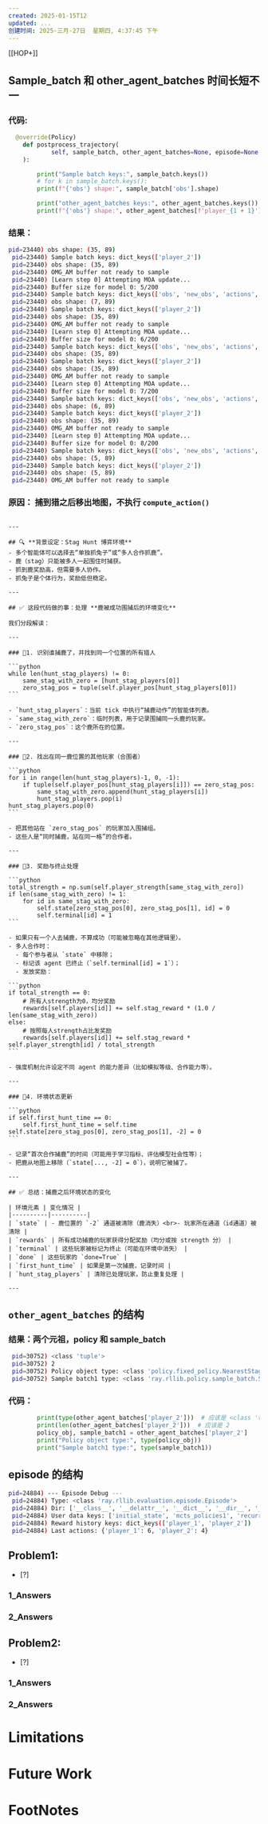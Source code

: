```yaml
---
created: 2025-01-15T12
updated: ...
创建时间: 2025-三月-27日  星期四, 4:37:45 下午
---
```

[[HOP+]]






## Sample_batch 和 other_agent_batches 时间长短不一
### 代码:
```python
  @override(Policy)
    def postprocess_trajectory(
            self, sample_batch, other_agent_batches=None, episode=None
    ):

        print("Sample batch keys:", sample_batch.keys())
        # for k in sample_batch.keys():
        print(f"{'obs'} shape:", sample_batch['obs'].shape)

        print("other_agent_batches keys:", other_agent_batches.keys())
        print(f"{'obs'} shape:", other_agent_batches[f'player_{1 + 1}'][1]['obs'].shape)
```

### 结果： 
```bash
pid=23440) obs shape: (35, 89)
 pid=23440) Sample batch keys: dict_keys(['player_2'])
 pid=23440) obs shape: (35, 89)
 pid=23440) OMG_AM buffer not ready to sample
 pid=23440) [Learn step 0] Attempting MOA update...
 pid=23440) Buffer size for model 0: 5/200
 pid=23440) Sample batch keys: dict_keys(['obs', 'new_obs', 'actions', 'prev_actions', 'rewards', 'prev_rewards', 'dones', 'infos', 'eps_id', 'unroll_id', 'agent_index', 't'])
 pid=23440) obs shape: (7, 89)
 pid=23440) Sample batch keys: dict_keys(['player_2'])
 pid=23440) obs shape: (35, 89)
 pid=23440) OMG_AM buffer not ready to sample
 pid=23440) [Learn step 0] Attempting MOA update...
 pid=23440) Buffer size for model 0: 6/200
 pid=23440) Sample batch keys: dict_keys(['obs', 'new_obs', 'actions', 'prev_actions', 'rewards', 'prev_rewards', 'dones', 'infos', 'eps_id', 'unroll_id', 'agent_index', 't'])
 pid=23440) obs shape: (35, 89)
 pid=23440) Sample batch keys: dict_keys(['player_2'])
 pid=23440) obs shape: (35, 89)
 pid=23440) OMG_AM buffer not ready to sample
 pid=23440) [Learn step 0] Attempting MOA update...
 pid=23440) Buffer size for model 0: 7/200
 pid=23440) Sample batch keys: dict_keys(['obs', 'new_obs', 'actions', 'prev_actions', 'rewards', 'prev_rewards', 'dones', 'infos', 'eps_id', 'unroll_id', 'agent_index', 't'])
 pid=23440) obs shape: (6, 89)
 pid=23440) Sample batch keys: dict_keys(['player_2'])
 pid=23440) obs shape: (35, 89)
 pid=23440) OMG_AM buffer not ready to sample
 pid=23440) [Learn step 0] Attempting MOA update...
 pid=23440) Buffer size for model 0: 8/200
 pid=23440) Sample batch keys: dict_keys(['obs', 'new_obs', 'actions', 'prev_actions', 'rewards', 'prev_rewards', 'dones', 'infos', 'eps_id', 'unroll_id', 'agent_index', 't'])
 pid=23440) obs shape: (5, 89)
 pid=23440) Sample batch keys: dict_keys(['player_2'])
 pid=23440) obs shape: (5, 89)
 pid=23440) OMG_AM buffer not ready to sample
```

### 原因： 捕到猎之后移出地图，不执行 `compute_action()`
````ad-tip

---

## 🔍 **背景设定：Stag Hunt 博弈环境**
- 多个智能体可以选择去“单独抓兔子”或“多人合作抓鹿”。
- 鹿（stag）只能被多人一起围住时捕获。
- 抓到鹿奖励高，但需要多人协作。
- 抓兔子是个体行为，奖励低但稳定。

---

## ✅ 这段代码做的事：处理 **鹿被成功围捕后的环境变化**

我们分段解读：

---

### 🧩1. 识别谁捕鹿了，并找到同一个位置的所有猎人

```python
while len(hunt_stag_players) != 0:
    same_stag_with_zero = [hunt_stag_players[0]]
    zero_stag_pos = tuple(self.player_pos[hunt_stag_players[0]])
```

- `hunt_stag_players`：当前 tick 中执行“捕鹿动作”的智能体列表。
- `same_stag_with_zero`：临时列表，用于记录围捕同一头鹿的玩家。
- `zero_stag_pos`：这个鹿所在的位置。

---

### 🧩2. 找出在同一鹿位置的其他玩家（合围者）

```python
for i in range(len(hunt_stag_players)-1, 0, -1):
    if tuple(self.player_pos[hunt_stag_players[i]]) == zero_stag_pos:
        same_stag_with_zero.append(hunt_stag_players[i])
        hunt_stag_players.pop(i)
hunt_stag_players.pop(0)
```

- 把其他站在 `zero_stag_pos` 的玩家加入围捕组。
- 这些人是“同时捕鹿，站在同一格”的合作者。

---

### 🧩3. 奖励与终止处理

```python
total_strength = np.sum(self.player_strength[same_stag_with_zero])
if len(same_stag_with_zero) != 1:
    for id in same_stag_with_zero:
        self.state[zero_stag_pos[0], zero_stag_pos[1], id] = 0
        self.terminal[id] = 1
```

- 如果只有一个人去捕鹿，不算成功（可能被忽略在其他逻辑里）。
- 多人合作时：
  - 每个参与者从 `state` 中移除；
  - 标记该 agent 已终止（`self.terminal[id] = 1`）；
  - 发放奖励：

```python
if total_strength == 0:
    # 所有人strength为0，均分奖励
    rewards[self.players[id]] += self.stag_reward * (1.0 / len(same_stag_with_zero))
else:
    # 按照每人strength占比发奖励
    rewards[self.players[id]] += self.stag_reward * self.player_strength[id] / total_strength
```

- 强度机制允许设定不同 agent 的能力差异（比如模拟等级、合作能力等）。

---

### 🧩4. 环境状态更新

```python
if self.first_hunt_time == 0:
    self.first_hunt_time = self.time
self.state[zero_stag_pos[0], zero_stag_pos[1], -2] = 0
```

- 记录“首次合作捕鹿”的时间（可能用于学习指标、评估模型社会性等）；
- 把鹿从地图上移除（`state[..., -2] = 0`），说明它被捕了。

---

## ✅ 总结：捕鹿之后环境状态的变化

| 环境元素 | 变化情况 |
|----------|----------|
| `state` | - 鹿位置的 `-2` 通道被清除（鹿消失）<br>- 玩家所在通道（id通道）被清除 |
| `rewards` | 所有成功捕鹿的玩家获得分配奖励（均分或按 strength 分） |
| `terminal` | 这些玩家被标记为终止（可能在环境中消失） |
| `done` | 这些玩家的 `done=True` |
| `first_hunt_time` | 如果是第一次捕鹿，记录时间 |
| `hunt_stag_players` | 清除已处理玩家，防止重复处理 |

---

````




## `other_agent_batches` 的结构

### 结果：两个元祖，policy 和 sample_batch
```bash
 pid=30752) <class 'tuple'>
 pid=30752) 2
 pid=30752) Policy object type: <class 'policy.fixed_policy.NearestStagPolicy'>
 pid=30752) Sample batch1 type: <class 'ray.rllib.policy.sample_batch.SampleBatch'>
```


### 代码： 
```python
        print(type(other_agent_batches['player_2']))  # 应该是 <class 'tuple'>
        print(len(other_agent_batches['player_2']))  # 应该是 2
        policy_obj, sample_batch1 = other_agent_batches['player_2']
        print("Policy object type:", type(policy_obj))
        print("Sample batch1 type:", type(sample_batch1))
```




## episode 的结构

```bash
pid=24884) --- Episode Debug ---
 pid=24884) Type: <class 'ray.rllib.evaluation.episode.Episode'>
 pid=24884) Dir: ['__class__', '__delattr__', '__dict__', '__dir__', '__doc__', '__eq__', '__format__', '__ge__', '__getattribute__', '__gt__', '__hash__', '__init__', '__init_subclass__', '__le__', '__lt__', '__module__', '__ne__', '__new__', '__reduce__', '__reduce_ex__', '__repr__', '__setattr__', '__sizeof__', '__str__', '__subclasshook__', '__weakref__', '_add_agent_rewards', '_agent_index', '_agent_reward_history', '_agent_to_index', '_agent_to_last_action', '_agent_to_last_done', '_agent_to_last_extra_action_outs', '_agent_to_last_info', '_agent_to_last_obs', '_agent_to_last_raw_obs', '_agent_to_policy', '_agent_to_prev_action', '_agent_to_rnn_state', '_next_agent_index', '_policies', '_policy_mapping_fn', '_set_last_action', '_set_last_done', '_set_last_extra_action_outs', '_set_last_info', '_set_last_observation', '_set_last_raw_obs', '_set_rnn_state', 'add_extra_batch', 'agent_rewards', 'batch_builder', 'custom_metrics', 'env_id', 'episode_id', 'get_agents', 'hist_data', 'last_action_for', 'last_done_for', 'last_extra_action_outs_for', 'last_info_for', 'last_observation_for', 'last_pi_info_for', 'last_raw_obs_for', 'last_reward_for', 'length', 'media', 'new_batch_builder', 'policy_for', 'policy_map', 'policy_mapping_fn', 'prev_action_for', 'prev_reward_for', 'rnn_state_for', 'soft_reset', 'total_reward', 'user_data', 'worker']
 pid=24884) User data keys: ['initial_state', 'mcts_policies1', 'recurrent_state1', 'subgoal1', 'hist_obs1']
 pid=24884) Reward history keys: dict_keys(['player_1', 'player_2'])
 pid=24884) Last actions: {'player_1': 6, 'player_2': 4}
```




## Problem1: 
- [?] 

### 1_Answers


### 2_Answers



## Problem2: 
- [?] 

### 1_Answers


### 2_Answers



# Limitations
# Future Work
# FootNotes
